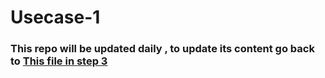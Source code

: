 # Usecase-1
### This repo will be updated daily , to update its content go back to [This file in step 3](https://github.com/Tuwaiq-DS-ML-bootcamp-V-7/Day-3/blob/main/3-_GitHub_for_Bootcamp%E2%80%99s_Content_Labs%2C_Usecases_%26%20Lessons.pdf)
